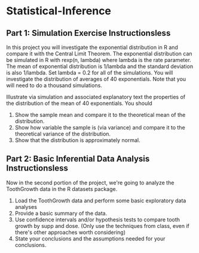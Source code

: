 # Statistical-Inference


## Part 1: Simulation Exercise Instructionsless 
In this project you will investigate the exponential distribution in R and compare it with the Central Limit Theorem. The exponential distribution can be simulated in R with rexp(n, lambda) where lambda is the rate parameter. The mean of exponential distribution is 1/lambda and the standard deviation is also 1/lambda. Set lambda = 0.2 for all of the simulations. You will investigate the distribution of averages of 40 exponentials. Note that you will need to do a thousand simulations.

Illustrate via simulation and associated explanatory text the properties of the distribution of the mean of 40 exponentials. You should

1) Show the sample mean and compare it to the theoretical mean of the distribution.
2) Show how variable the sample is (via variance) and compare it to the theoretical variance of the distribution.
3) Show that the distribution is approximately normal.

## Part 2: Basic Inferential Data Analysis Instructionsless 
Now in the second portion of the project, we're going to analyze the ToothGrowth data in the R datasets package.

1) Load the ToothGrowth data and perform some basic exploratory data analyses
2) Provide a basic summary of the data.
3) Use confidence intervals and/or hypothesis tests to compare tooth growth by supp and dose. (Only use the techniques from class, even if there's other approaches worth considering)
4) State your conclusions and the assumptions needed for your conclusions.
